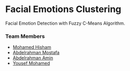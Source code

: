 # Facial Emotions Clustering

Facial Emotion Detection with Fuzzy C-Means Algorithm.

### Team Members
* [Mohamed Hisham](https://github.com/MH0386)
* [Abdelrahman Mostafa](https://github.com/Eng-Abdelrahman-Mostafa-Mohamed)
* [Abdelrahman Amin](https://github.com/Abdelrahman-Amen)
* [Yousef Mohamed](https://github.com/Youssef-Mohammad)
